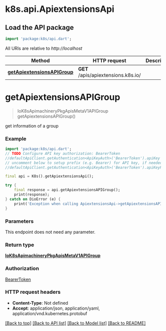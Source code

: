 # k8s.api.ApiextensionsApi

## Load the API package
```dart
import 'package:k8s/api.dart';
```

All URIs are relative to *http://localhost*

Method | HTTP request | Description
------------- | ------------- | -------------
[**getApiextensionsAPIGroup**](ApiextensionsApi.md#getapiextensionsapigroup) | **GET** /apis/apiextensions.k8s.io/ | 


# **getApiextensionsAPIGroup**
> IoK8sApimachineryPkgApisMetaV1APIGroup getApiextensionsAPIGroup()



get information of a group

### Example
```dart
import 'package:k8s/api.dart';
// TODO Configure API key authorization: BearerToken
//defaultApiClient.getAuthentication<ApiKeyAuth>('BearerToken').apiKey = 'YOUR_API_KEY';
// uncomment below to setup prefix (e.g. Bearer) for API key, if needed
//defaultApiClient.getAuthentication<ApiKeyAuth>('BearerToken').apiKeyPrefix = 'Bearer';

final api = K8s().getApiextensionsApi();

try {
    final response = api.getApiextensionsAPIGroup();
    print(response);
} catch on DioError (e) {
    print('Exception when calling ApiextensionsApi->getApiextensionsAPIGroup: $e\n');
}
```

### Parameters
This endpoint does not need any parameter.

### Return type

[**IoK8sApimachineryPkgApisMetaV1APIGroup**](IoK8sApimachineryPkgApisMetaV1APIGroup.md)

### Authorization

[BearerToken](../README.md#BearerToken)

### HTTP request headers

 - **Content-Type**: Not defined
 - **Accept**: application/json, application/yaml, application/vnd.kubernetes.protobuf

[[Back to top]](#) [[Back to API list]](../README.md#documentation-for-api-endpoints) [[Back to Model list]](../README.md#documentation-for-models) [[Back to README]](../README.md)

